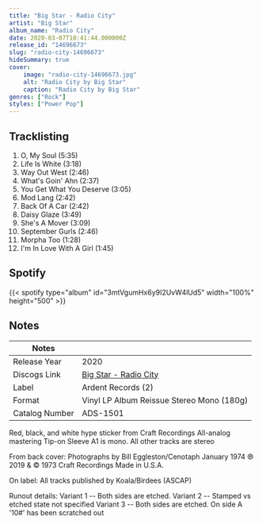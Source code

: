 ```yaml
---
title: "Big Star - Radio City"
artist: "Big Star"
album_name: "Radio City"
date: 2020-03-07T10:41:44.000000Z
release_id: "14696673"
slug: "radio-city-14696673"
hideSummary: true
cover:
    image: "radio-city-14696673.jpg"
    alt: "Radio City by Big Star"
    caption: "Radio City by Big Star"
genres: ["Rock"]
styles: ["Power Pop"]
---
```


## Tracklisting
1. O, My Soul (5:35)
2. Life Is White (3:18)
3. Way Out West (2:46)
4. What's Goin' Ahn (2:37)
5. You Get What You Deserve (3:05)
6. Mod Lang (2:42)
7. Back Of A Car (2:42)
8. Daisy Glaze (3:49)
9. She's A Mover (3:09)
10. September Gurls (2:46)
11. Morpha Too (1:28)
12. I'm In Love With A Girl (1:45)


## Spotify
{{< spotify type="album" id="3mtVgumHx6y9I2UvW4lUd5" width="100%" height="500" >}}



## Notes
| Notes          |             |
| ---------------| ----------- |
| Release Year   | 2020 |
| Discogs Link   | [Big Star - Radio City](https://www.discogs.com/release/14696673-Big-Star-Radio-City) |
| Label          | Ardent Records (2) |
| Format         | Vinyl LP Album Reissue Stereo Mono (180g) |
| Catalog Number | ADS-1501 |

Red, black, and white hype sticker from Craft Recordings
All-analog mastering
Tip-on Sleeve
A1 is mono.  All other tracks are stereo

From back cover:
Photographs by Bill Eggleston/Cenotaph January 1974
℗ 2019 & © 1973 Craft Recordings Made in U.S.A.

On label:
All tracks published by Koala/Birdees (ASCAP)

Runout details:
Variant 1 -- Both sides are etched.
Variant 2 -- Stamped vs etched state not specified
Variant 3 -- Both sides are etched. On side A '10#' has been scratched out
